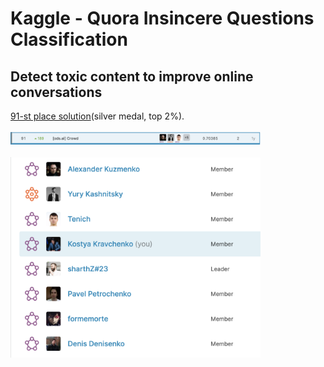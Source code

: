 # Kaggle - Quora Insincere Questions Classification
## Detect toxic content to improve online conversations
[91-st place solution](https://www.kaggle.com/c/quora-insincere-questions-classification/leaderboard)(silver medal, top 2%).<br><br>
<img src="https://github.com/kcostya/quora-insincere-questions/blob/master/img/leaderboard.png" alt="leaderboard" width="400"><br><br>
<img src="https://github.com/kcostya/quora-insincere-questions/blob/master/img/ods_crowd.png" alt="team" width="400">
